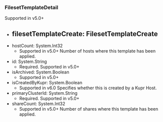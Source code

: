 ### FilesetTemplateDetail
Supported in v5.0+

- filesetTemplateCreate: FilesetTemplateCreate
  - 
- hostCount: System.Int32
  - Supported in v5.0+
  Number of hosts where this template has been applied.
- id: System.String
  - Required. Supported in v5.0+
- isArchived: System.Boolean
  - Supported in v5.0+
- isCreatedByKupr: System.Boolean
  - Supported in v6.0
  Specifies whether this is created by a Kupr Host.
- primaryClusterId: System.String
  - Required. Supported in v5.0+
- shareCount: System.Int32
  - Supported in v5.0+
  Number of shares where this template has been applied.
